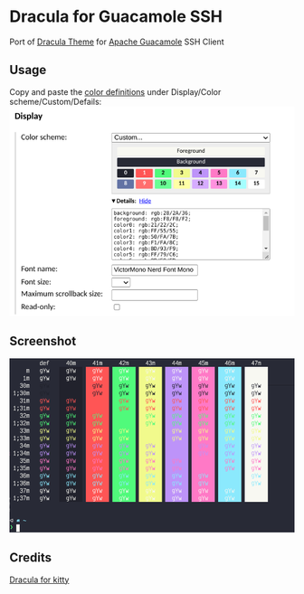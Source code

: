 # Dracula for Guacamole SSH
Port of [Dracula Theme](https://draculatheme.com) for [Apache Guacamole](https://guacamole.apache.org) SSH Client

## Usage
Copy and paste the [color definitions](https://github.com/lonepie/dracula-guacamole-ssh/raw/main/dracula-guacamole-ssh.md) under Display/Color scheme/Custom/Defails:
![settings]

## Screenshot
![screenshot]

[settings]: https://github.com/lonepie/dracula-guacamole-ssh/raw/main/images/settings.png "Guacamole SSH Display Settings"
[screenshot]: https://github.com/lonepie/dracula-guacamole-ssh/raw/main/images/screenshot.png "Dracula Theme in Guacamole SSH"

## Credits
[Dracula for kitty](https://github.com/dracula/kitty)
